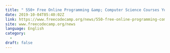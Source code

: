 ```yaml
---
title: " 550+ Free Online Programming &amp; Computer Science Courses You Can Start This October "
date: 2019-10-04T05:40:02Z
link: https://www.freecodecamp.org/news/550-free-online-programming-computer-science-courses-you-can-start-this-october/?utm_medium=RSS&utm_source=news.12bit.vn
site: www.freecodecamp.org/news
language: English
category:
  -   
draft: false
---
```

